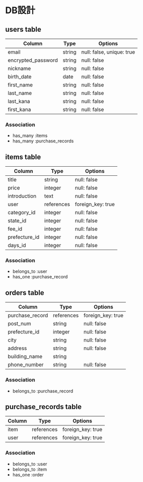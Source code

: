 # DB設計

## users table

| Column             | Type                | Options                   |
|--------------------|---------------------|-------------------------- |
| email              | string              | null: false, unique: true |
| encrypted_password | string              | null: false               |
| nickname           | string              | null: false               |
| birth_date         | date                | null: false               |
| first_name         | string              | null: false               |
| last_name          | string              | null: false               |
| last_kana          | string              | null: false               |
| first_kana         | string              | null: false               |

### Association

* has_many :items
* has_many :purchase_records

## items table

| Column                              | Type          | Options           |
|-------------------------------------|---------------|-------------------|
| title                               | string        | null: false       |
| price                               | integer       | null: false       |
| introduction                        | text          | null: false       |
| user                                | references    | foreign_key: true |
| category_id                         | integer       | null: false       |
| state_id                            | integer       | null: false       |
| fee_id                              | integer       | null: false       |
| prefecture_id                       | integer       | null: false       |
| days_id                             | integer       | null: false       |

### Association

* belongs_to :user
* has_one :purchase_record

## orders table

| Column                              | Type       | Options           |
|-------------------------------------|------------|-------------------|
| purchase_record                     | references | foreign_key: true |
| post_num                            | string     | null: false       |
| prefecture_id                       | integer    | null: false       |
| city                                | string     | null: false       |
| address                             | string     | null: false       |
| building_name                       | string     |                   |
| phone_number                        | string     | null: false       |

### Association

* belongs_to :purchase_record

## purchase_records table

| Column                              | Type       | Options           |
|-------------------------------------|------------|-------------------|
| item                                | references | foreign_key: true |
| user                                | references | foreign_key: true |

### Association

* belongs_to :user
* belongs_to :item
* has_one :order